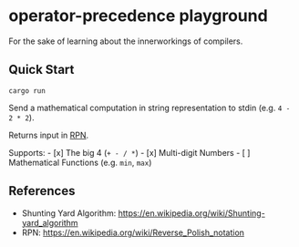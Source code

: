 # operator-precedence playground
For the sake of learning about the innerworkings of compilers.

## Quick Start
```
cargo run
```

Send a mathematical computation in string representation to stdin (e.g. `4 - 2 * 2`).

Returns input in [RPN](https://en.wikipedia.org/wiki/Reverse_Polish_notation).

Supports:
	- [x] The big 4 (`+ - / *`)
	- [x] Multi-digit Numbers
	- [ ] Mathematical Functions (e.g. `min`, `max`)

## References
- Shunting Yard Algorithm: https://en.wikipedia.org/wiki/Shunting-yard_algorithm
- RPN: https://en.wikipedia.org/wiki/Reverse_Polish_notation
